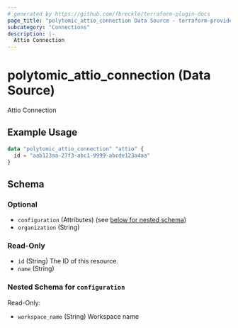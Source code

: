 ```yaml
---
# generated by https://github.com/fbreckle/terraform-plugin-docs
page_title: "polytomic_attio_connection Data Source - terraform-provider-polytomic"
subcategory: "Connections"
description: |-
  Attio Connection
---
```


# polytomic_attio_connection (Data Source)

Attio Connection

## Example Usage

```terraform
data "polytomic_attio_connection" "attio" {
  id = "aab123aa-27f3-abc1-9999-abcde123a4aa"
}
```

<!-- schema generated by tfplugindocs -->
## Schema

### Optional

- `configuration` (Attributes) (see [below for nested schema](#nestedatt--configuration))
- `organization` (String)

### Read-Only

- `id` (String) The ID of this resource.
- `name` (String)

<a id="nestedatt--configuration"></a>
### Nested Schema for `configuration`

Read-Only:

- `workspace_name` (String) Workspace name


